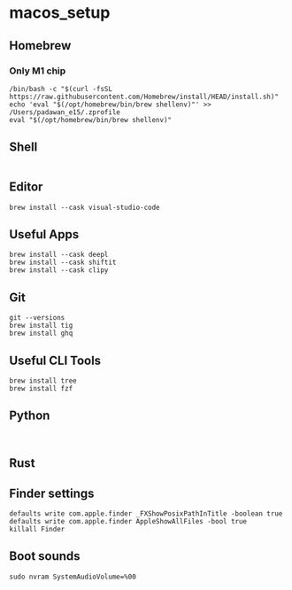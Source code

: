 # macos_setup


## Homebrew




### Only M1 chip
```
/bin/bash -c "$(curl -fsSL https://raw.githubusercontent.com/Homebrew/install/HEAD/install.sh)"
echo 'eval "$(/opt/homebrew/bin/brew shellenv)"' >> /Users/padawan_e15/.zprofile
eval "$(/opt/homebrew/bin/brew shellenv)"
```

## Shell

```

```

## Editor
```
brew install --cask visual-studio-code
```

## Useful Apps

```
brew install --cask deepl
brew install --cask shiftit
brew install --cask clipy
```

## Git
```
git --versions
brew install tig
brew install ghq
```

## Useful CLI Tools

```
brew install tree
brew install fzf
```

## Python
```


```


## Rust


## Finder settings

```
defaults write com.apple.finder _FXShowPosixPathInTitle -boolean true
defaults write com.apple.finder AppleShowAllFiles -bool true
killall Finder
```

## Boot sounds

```
sudo nvram SystemAudioVolume=%00
```

